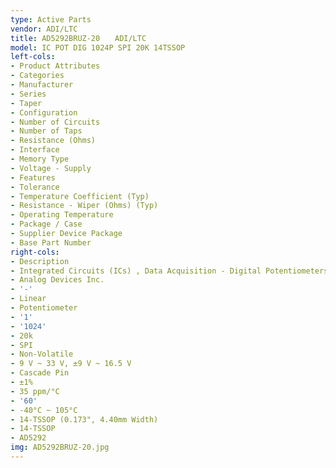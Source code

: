```yaml
---
type: Active Parts
vendor: ADI/LTC
title: AD5292BRUZ-20　　ADI/LTC
model: IC POT DIG 1024P SPI 20K 14TSSOP
left-cols:
- Product Attributes
- Categories
- Manufacturer
- Series
- Taper
- Configuration
- Number of Circuits
- Number of Taps
- Resistance (Ohms)
- Interface
- Memory Type
- Voltage - Supply
- Features
- Tolerance
- Temperature Coefficient (Typ)
- Resistance - Wiper (Ohms) (Typ)
- Operating Temperature
- Package / Case
- Supplier Device Package
- Base Part Number
right-cols:
- Description
- Integrated Circuits (ICs) , Data Acquisition - Digital Potentiometers
- Analog Devices Inc.
- '-'
- Linear
- Potentiometer
- '1'
- '1024'
- 20k
- SPI
- Non-Volatile
- 9 V ~ 33 V, ±9 V ~ 16.5 V
- Cascade Pin
- ±1%
- 35 ppm/°C
- '60'
- -40°C ~ 105°C
- 14-TSSOP (0.173", 4.40mm Width)
- 14-TSSOP
- AD5292
img: AD5292BRUZ-20.jpg
---
```

